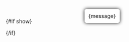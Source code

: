 <script>
	import { onMount } from 'svelte';
	let show = false;
	let message = '';
	let type = ''; // 'success', 'loading', 'error'

	// @ts-ignore
	function showToas(msg, msgType) {
		if (!msg) {
			console.error('No message provided for toas');
			return;
		}
		message = msg;
		type = msgType;
		show = true;
		setTimeout(() => {
			show = false;
		}, 3000);
	}

	onMount(() => {
		if (!window) {
			console.error('Window object is not available');
			return;
		}
		// @ts-ignore
		window['showToas'] = showToas;
	});
</script>

{#if show}
	<div class="toas {type}">
		{message}
	</div>
{/if}

<style>
	.toas {
		position: fixed;
		display: flex;
		top: 1%;
		left: 50%;
		transform: translateX(-50%);
		padding: 10px;
		border-radius: 5px;
		background-color: #fff;
		z-index: 9999;
		box-shadow: 0 0 10px #000;
	}

	.toas.onmount {
		background-color: #cacaca;
		color: #000;
		font-weight: bold;
	}

	.toas.success {
		background-color: #4caf50;
		color: #000;
	}

	.toas.loading {
		background-color: #ff9800;
		color: #000;
	}

	.toas.error {
		background-color: #f44336;
		color: #000;
	}
</style>
